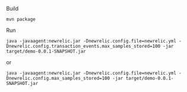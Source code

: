 Build

`mvn package`

Run

`java -javaagent:newrelic.jar -Dnewrelic.config.file=newrelic.yml -Dnewrelic.config.transaction_events.max_samples_stored=100 -jar target/demo-0.0.1-SNAPSHOT.jar`

or

`java -javaagent:newrelic.jar -Dnewrelic.config.file=newrelic.yml -Dnewrelic.config.max_samples_stored=100 -jar target/demo-0.0.1-SNAPSHOT.jar`